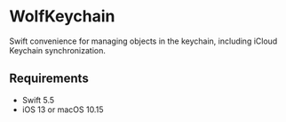 # WolfKeychain

Swift convenience for managing objects in the keychain, including iCloud Keychain synchronization.

## Requirements

* Swift 5.5
* iOS 13 or macOS 10.15
